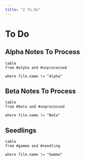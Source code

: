 ```yaml
---
title: "2 To Do"
---
```

# To Do
## Alpha Notes To Process
```dataview
table
from #alpha and #unprocessed  

where file.name != "Alpha"
```
## Beta Notes To Process
```dataview
table
from #beta and #unprocessed  

where file.name != "Beta"
```
## Seedlings 
```dataview
table
from #gamma and #seedling   

where file.name != "Gamma"
```
